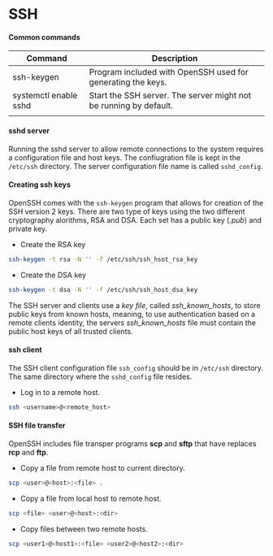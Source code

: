# SSH

#### Common commands

| Command               | Description                                                       |
| --------------------- | ----------------------------------------------------------------- |
| ssh-keygen            | Program included with OpenSSH used for generating the keys.       |
| systemctl enable sshd | Start the SSH server. The server might not be running by default. |
|                       |                                                                   |

#### sshd server

Running the sshd server to allow remote connections to the system requires a configuration file and host keys. The confiugration file is kept in the `/etc/ssh` directory. The server configuration file name is called `sshd_config`.

#### Creating ssh keys

OpenSSH comes with the `ssh-keygen` program that allows for creation of the SSH version 2 keys. There are two type of keys using the two different  cryptography alorithms, RSA and DSA.  Each set has a public key (*.pub*) and private key.

- Create the RSA key
```bash
ssh-keygen -t rsa -N '' -f /etc/ssh/ssh_hsot_rsa_key
```
- Create the DSA key
```bash
ssh-keygen -t dsa -N '' -f /etc/ssh/ssh_host_dsa_key
```

The SSH server and clients use a *key file*, called *ssh_known_hosts*, to store public keys from known hosts, meaning, to use authentication based on a remote clients identity, the servers *ssh_known_hosts* file must contain the public host keys of all trusted clients.

#### ssh client

The SSH client configuration file  `ssh_config` should be in `/etc/ssh` directory. The same directory where the `sshd_config` file resides.

- Log in to a remote host.
```bash
ssh <username>@<remote_host>
```

#### SSH file transfer

OpenSSH includes file transper programs **scp** and **sftp** that have replaces **rcp** and **ftp**. 

- Copy a file from remote host to current directory.
```bash
scp <user>@<host>:<file> .
```
- Copy a file from local host to remote host.
```bash
scp <file> <user>@<host>:<dir>
```
- Copy files between two remote hosts.
```bash
scp <user1>@<host1>:<file> <user2>@<host2>:<dir>
```

